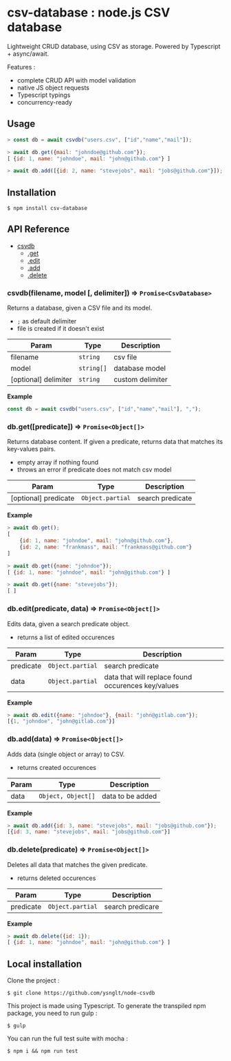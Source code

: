 # csv-database : node.js CSV database

Lightweight CRUD database, using CSV as storage. Powered by Typescript + async/await.

Features :

* complete CRUD API with model validation
* native JS object requests
* Typescript typings
* concurrency-ready

## Usage

```js
> const db = await csvdb("users.csv", ["id","name","mail"]);

> await db.get({mail: "johndoe@github.com"});
[ {id: 1, name: "johndoe", mail: "john@github.com"} ]

> await db.add([{id: 2, name: "stevejobs", mail: "jobs@github.com"}]);
```

## Installation

`$ npm install csv-database`

## API Reference

* [csvdb<T>](#module_csvdb)
  * [.get](#module_csvdb.get)
  * [.edit](#module_csvdb.edit)
  * [.add](#module_csvdb.add)
  * [.delete](#module_csvdb.delete)

<a name="module_csvdb"></a>

### csvdb(filename, model [, delimiter]) ⇒ `Promise<CsvDatabase>`

Returns a database, given a CSV file and its model.

* `;` as default delimiter
* file is created if it doesn't exist

| Param                | Type       | Description      |
| -------------------- | ---------- | ---------------- |
| filename             | `string`   | csv file         |
| model                | `string[]` | database model   |
| [optional] delimiter | `string`   | custom delimiter |

**Example**

```js
const db = await csvdb("users.csv", ["id","name","mail"], ",");
```

<a name="module_csvdb.get"></a>

### db.get([predicate]) ⇒ `Promise<Object[]>`

Returns database content. If given a predicate, returns data that matches its key-values pairs.

* empty array if nothing found
* throws an error if predicate does not match csv model

| Param                | Type             | Description      |
| -------------------- | ---------------- | ---------------- |
| [optional] predicate | `Object.partial` | search predicate |

**Example**

```js
> await db.get();
[
    {id: 1, name: "johndoe", mail: "john@github.com"},
    {id: 2, name: "frankmass", mail: "frankmass@github.com"}
]

> await db.get({name: "johndoe"});
[ {id: 1, name: "johndoe", mail: "john@github.com"} ]

> await db.get({name: "stevejobs"});
[ ]
```

<a name="module_csvdb.edit"></a>

### db.edit(predicate, data) ⇒ `Promise<Object[]>`

Edits data, given a search predicate object.

* returns a list of edited occurences

| Param     | Type             | Description                                        |
| --------- | ---------------- | -------------------------------------------------- |
| predicate | `Object.partial` | search predicate                                   |
| data      | `Object.partial` | data that will replace found occurences key/values |

**Example**

```js
> await db.edit({name: "johndoe"}, {mail: "john@gitlab.com"});
[{1, "johndoe", "john@gitlab.com"}]
```

<a name="module_csvdb.add"></a>

### db.add(data) ⇒ `Promise<Object[]>`

Adds data (single object or array) to CSV.

* returns created occurences

| Param | Type               | Description      |
| ----- | ------------------ | ---------------- |
| data  | `Object, Object[]` | data to be added |

**Example**

```js
> await db.add({id: 3, name: "stevejobs", mail: "jobs@github.com"});
[{id: 3, name: "stevejobs", mail: "jobs@github.com"}]
```

<a name="module_csvdb.delete"></a>

### db.delete(predicate) ⇒ `Promise<Object[]>`

Deletes all data that matches the given predicate.

* returns deleted occurences

| Param     | Type             | Description      |
| --------- | ---------------- | ---------------- |
| predicate | `Object.partial` | search predicare |

**Example**

```js
> await db.delete({id: 1});
[ {id: 1, name: "johndoe", mail: "john@github.com"} ]
```

## Local installation

Clone the project :

`$ git clone https://github.com/ysnglt/node-csvdb`

This project is made using Typescript. To generate the transpiled npm package, you need to run gulp :

`$ gulp`

You can run the full test suite with mocha :

`$ npm i && npm run test`
